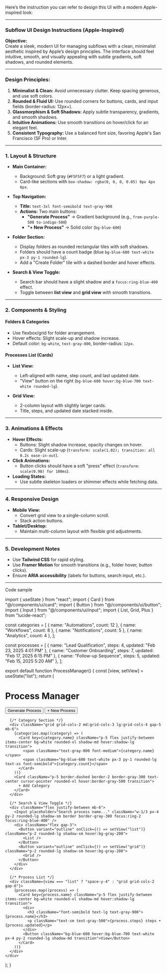 Here’s the instruction you can refer  to design this UI with a modern Apple-inspired look:

---

### **Subflow UI Design Instructions (Apple-Inspired)**
**Objective:**  
Create a sleek, modern UI for managing subflows with a clean, minimalist aesthetic inspired by Apple’s design principles. The interface should feel intuitive, smooth, and visually appealing with subtle gradients, soft shadows, and rounded elements.

---

### **Design Principles:**
1. **Minimalist & Clean:** Avoid unnecessary clutter. Keep spacing generous, and use soft colors.
2. **Rounded & Fluid UI:** Use rounded corners for buttons, cards, and input fields (border-radius: 12px+).
3. **Glassmorphism & Soft Shadows:** Apply subtle transparency, gradients, and smooth shadows.
4. **Intuitive Animations:** Use smooth transitions on hover/click for an elegant feel.
5. **Consistent Typography:** Use a balanced font size, favoring Apple's San Francisco (SF Pro) or Inter.

---

### **1. Layout & Structure**
- **Main Container:**
  - Background: Soft gray (`#F5F5F7`) or a light gradient.
  - Card-like sections with `box-shadow: rgba(0, 0, 0, 0.05) 0px 4px 6px`.

- **Top Navigation:**
  - **Title:** `text-3xl font-semibold text-gray-900`
  - **Actions:** Two main buttons:
    - **"Generate Process"** → Gradient background (e.g., `from-purple-500 to-indigo-500`)
    - **"+ New Process"** → Solid color (`bg-blue-600`)

- **Folder Section:**
  - Display folders as rounded rectangular tiles with soft shadows.
  - Folders should have a count badge (blue `bg-blue-600 text-white px-3 py-1 rounded-lg`).
  - Add a "Create Folder" tile with a dashed border and hover effects.

- **Search & View Toggle:**
  - Search bar should have a slight shadow and a `focus:ring-blue-400` effect.
  - Toggle between **list view** and **grid view** with smooth transitions.

---

### **2. Components & Styling**
#### **Folders & Categories**
- Use flexbox/grid for folder arrangement.
- Hover effects: Slight scale-up and shadow increase.
- Default color: `bg-white`, `text-gray-800`, border-radius: `12px`.

#### **Processes List (Cards)**
- **List View:**
  - Left-aligned with name, step count, and last updated date.
  - "View" button on the right (`bg-blue-600 hover:bg-blue-700 text-white rounded-lg`).
  
- **Grid View:**
  - 2-column layout with slightly larger cards.
  - Title, steps, and updated date stacked inside.

---

### **3. Animations & Effects**
- **Hover Effects:** 
  - Buttons: Slight shadow increase, opacity changes on hover.
  - Cards: Slight scale-up (`transform: scale(1.02); transition: all 0.2s ease-in-out`).
- **Click Animations:**  
  - Button clicks should have a soft "press" effect (`transform: scale(0.98) for 100ms`).
- **Loading States:**  
  - Use subtle skeleton loaders or shimmer effects while fetching data.

---

### **4. Responsive Design**
- **Mobile View:**
  - Convert grid view to a single-column scroll.
  - Stack action buttons.
- **Tablet/Desktop:**
  - Maintain multi-column layout with flexible grid adjustments.

---

### **5. Development Notes**
- Use **Tailwind CSS** for rapid styling.
- Use **Framer Motion** for smooth transitions (e.g., folder hover, button clicks).
- Ensure **ARIA accessibility** (labels for buttons, search input, etc.).

---

Code sample

import { useState } from "react";
import { Card } from "@/components/ui/card";
import { Button } from "@/components/ui/button";
import { Input } from "@/components/ui/input";
import { List, Grid, Plus } from "lucide-react";

const categories = [
  { name: "Automations", count: 12 },
  { name: "Workflows", count: 8 },
  { name: "Notifications", count: 5 },
  { name: "Analytics", count: 4 },
];

const processes = [
  { name: "Lead Qualification", steps: 4, updated: "Feb 23, 2025 4:01 PM" },
  { name: "Customer Onboarding", steps: 7, updated: "Feb 17, 2025 6:15 PM" },
  { name: "Follow-up Sequence", steps: 5, updated: "Feb 15, 2025 5:20 AM" },
];

export default function ProcessManager() {
  const [view, setView] = useState("list");
  return (
    <div className="p-6 bg-gray-100 min-h-screen rounded-lg shadow-lg">
      <div className="flex justify-between items-center mb-6">
        <h1 className="text-3xl font-semibold text-gray-900">Process Manager</h1>
        <div className="flex gap-3">
          <Button className="bg-gradient-to-r from-purple-500 to-indigo-500 hover:opacity-80 flex items-center px-4 py-2 rounded-xl shadow-md transition">
            <Plus className="mr-2" /> Generate Process
          </Button>
          <Button className="bg-blue-600 hover:bg-blue-700 text-white px-4 py-2 rounded-xl shadow-md transition">+ New Process</Button>
        </div>
      </div>
      
      {/* Category Section */}
      <div className="grid grid-cols-2 md:grid-cols-3 lg:grid-cols-4 gap-5 mb-6">
        {categories.map((category) => (
          <Card key={category.name} className="p-5 flex justify-between items-center bg-white rounded-xl shadow-md hover:shadow-lg transition">
            <span className="text-gray-800 font-medium">{category.name}</span>
            <span className="bg-blue-600 text-white px-3 py-1 rounded-lg text-xs font-semibold">{category.count}</span>
          </Card>
        ))}
        <Card className="p-5 border-dashed border-2 border-gray-300 text-center cursor-pointer rounded-xl hover:border-gray-500 transition">
          + Add Category
        </Card>
      </div>

      {/* Search & View Toggle */}
      <div className="flex justify-between mb-6">
        <Input placeholder="Search process name..." className="w-1/3 px-4 py-2 rounded-lg shadow-sm border border-gray-300 focus:ring-2 focus:ring-blue-400" />
        <div className="flex gap-3">
          <Button variant="outline" onClick={() => setView("list")} className="p-2 rounded-lg shadow-sm hover:bg-gray-200">
            <List />
          </Button>
          <Button variant="outline" onClick={() => setView("grid")} className="p-2 rounded-lg shadow-sm hover:bg-gray-200">
            <Grid />
          </Button>
        </div>
      </div>

      {/* Process List */}
      <div className={view === "list" ? "space-y-4" : "grid grid-cols-2 gap-6"}>
        {processes.map((process) => (
          <Card key={process.name} className="p-5 flex justify-between items-center bg-white rounded-xl shadow-md hover:shadow-lg transition">
            <div>
              <h3 className="font-semibold text-lg text-gray-900">{process.name}</h3>
              <p className="text-sm text-gray-500">{process.steps} steps • {process.updated}</p>
            </div>
            <Button className="bg-blue-600 hover:bg-blue-700 text-white px-4 py-2 rounded-lg shadow-md transition">View</Button>
          </Card>
        ))}
      </div>
    </div>
  );
}
